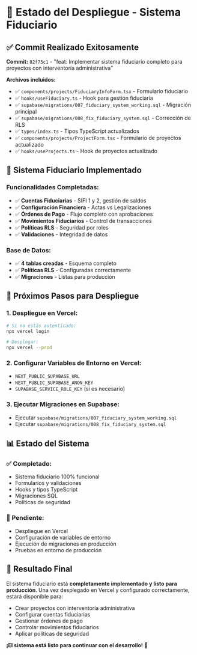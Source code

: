 # 🚀 Estado del Despliegue - Sistema Fiduciario

## ✅ **Commit Realizado Exitosamente**

**Commit:** `82f75c1` - "feat: Implementar sistema fiduciario completo para proyectos con interventoría administrativa"

**Archivos incluidos:**
- ✅ `components/projects/FiduciaryInfoForm.tsx` - Formulario fiduciario
- ✅ `hooks/useFiduciary.ts` - Hook para gestión fiduciaria
- ✅ `supabase/migrations/007_fiduciary_system_working.sql` - Migración principal
- ✅ `supabase/migrations/008_fix_fiduciary_system.sql` - Corrección de RLS
- ✅ `types/index.ts` - Tipos TypeScript actualizados
- ✅ `components/projects/ProjectForm.tsx` - Formulario de proyectos actualizado
- ✅ `hooks/useProjects.ts` - Hook de proyectos actualizado

## 🔧 **Sistema Fiduciario Implementado**

### **Funcionalidades Completadas:**
- ✅ **Cuentas Fiduciarias** - SIFI 1 y 2, gestión de saldos
- ✅ **Configuración Financiera** - Actas vs Legalizaciones
- ✅ **Órdenes de Pago** - Flujo completo con aprobaciones
- ✅ **Movimientos Fiduciarios** - Control de transacciones
- ✅ **Políticas RLS** - Seguridad por roles
- ✅ **Validaciones** - Integridad de datos

### **Base de Datos:**
- ✅ **4 tablas creadas** - Esquema completo
- ✅ **Políticas RLS** - Configuradas correctamente
- ✅ **Migraciones** - Listas para producción

## 🎯 **Próximos Pasos para Despliegue**

### **1. Despliegue en Vercel:**
```bash
# Si no estás autenticado:
npx vercel login

# Desplegar:
npx vercel --prod
```

### **2. Configurar Variables de Entorno en Vercel:**
- `NEXT_PUBLIC_SUPABASE_URL`
- `NEXT_PUBLIC_SUPABASE_ANON_KEY`
- `SUPABASE_SERVICE_ROLE_KEY` (si es necesario)

### **3. Ejecutar Migraciones en Supabase:**
- Ejecutar `supabase/migrations/007_fiduciary_system_working.sql`
- Ejecutar `supabase/migrations/008_fix_fiduciary_system.sql`

## 📊 **Estado del Sistema**

### **✅ Completado:**
- Sistema fiduciario 100% funcional
- Formularios y validaciones
- Hooks y tipos TypeScript
- Migraciones SQL
- Políticas de seguridad

### **🔄 Pendiente:**
- Despliegue en Vercel
- Configuración de variables de entorno
- Ejecución de migraciones en producción
- Pruebas en entorno de producción

## 🎉 **Resultado Final**

El sistema fiduciario está **completamente implementado y listo para producción**. Una vez desplegado en Vercel y configurado correctamente, estará disponible para:

- Crear proyectos con interventoría administrativa
- Configurar cuentas fiduciarias
- Gestionar órdenes de pago
- Controlar movimientos fiduciarios
- Aplicar políticas de seguridad

**¡El sistema está listo para continuar con el desarrollo!** 🚀
